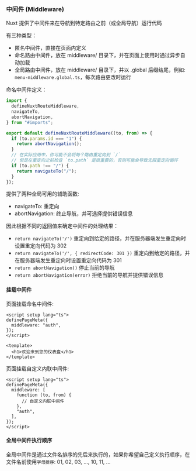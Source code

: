 ### 中间件 (Middleware)

Nuxt 提供了中间件来在导航到特定路由之前（或全局导航）运行代码

有三种类型：

- 匿名中间件，直接在页面内定义
- 命名路由中间件，放在 middleware/ 目录下，并在页面上使用时通过异步自动加载
- 全局路由中间件，放在 middleware/ 目录下，并以 .global 后缀结尾，例如: `menu-middleware.global.ts`，每次路由更改时运行

命名中间件定义：

```ts
import {
  defineNuxtRouteMiddleware,
  navigateTo,
  abortNavigation,
} from "#imports";

export default defineNuxtRouteMiddleware((to, from) => {
  if (to.params.id === "1") {
    return abortNavigation();
  }
  // 在实际应用中，你可能不会将每个路由重定向到 `/`
  // 但是在重定向之前检查 `to.path` 是很重要的，否则可能会导致无限重定向循环
  if (to.path !== "/") {
    return navigateTo("/");
  }
});
```

提供了两种全局可用的辅助函数:

- navigateTo: 重定向
- abortNavigation: 终止导航，并可选择提供错误信息

因此根据不同的返回值来确定中间件的处理结果：

- `return navigateTo('/')` 重定向到给定的路径，并在服务器端发生重定向时设置重定向代码为 302
- `return navigateTo('/', { redirectCode: 301 })` 重定向到给定的路径，并在服务器端发生重定向时设置重定向代码为 301
- `return abortNavigation()` 停止当前的导航
- `return abortNavigation(error)` 拒绝当前的导航并提供错误信息

#### 挂载中间件

页面挂载命名中间件:

```vue
<script setup lang="ts">
definePageMeta({
  middleware: "auth",
});
</script>

<template>
  <h1>欢迎来到您的仪表盘</h1>
</template>
```

页面挂载自定义内联中间件:

```vue
<script setup lang="ts">
definePageMeta({
  middleware: [
    function (to, from) {
      // 自定义内联中间件
    },
    "auth",
  ],
});
</script>
```

#### 全局中间件执行顺序

全局中间件是通过文件名排序的先后来执行的，如果你希望自己定义执行顺序，在文件名前使用`字母排序`:
01, 02, 03, ..., 10, 11, ...
